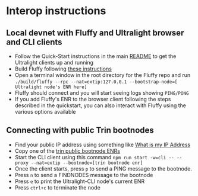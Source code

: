 # Interop instructions

## Local devnet with Fluffy and Ultralight browser and CLI clients

- Follow the Quick-Start instructions in the main [README](./README.md) to get the Ultralight clients up and running
- Build Fluffy following [these instructions](https://github.com/status-im/nimbus-eth1/tree/master/fluffy#build-fluffy-client)
- Open a terminal window in the root directory for the Fluffy repo and run `./build/fluffy --rpc --nat=extip:127.0.0.1 --bootstrap-node=[ Ultralight node's ENR here]`
- Fluffy should connect and you will start seeing logs showing `PING/PONG`
- If you add Fluffy's ENR to the browser client following the steps described in the quickstart, you can also interact with Fluffy using the various options available

## Connecting with public Trin bootnodes

- Find your public IP address using something like [What is my IP Address](https://whatismyipaddress.com/)
- Copy one of the [trin public bootnode ENRs](https://github.com/ethereum/portal-network-specs/blob/master/testnet.md)
- Start the CLI client using this command `npm run start -w=cli -- --proxy --nat=extip --bootnode=[trin bootnode enr]`
- Once the client starts, press `p` to send a PING message to the bootnode.
- Press `n` to send a FINDNODES message to the bootnode
- Press `e` to print the Ultralight-CLI node's current ENR
- Press `ctrl+c` to terminate the node